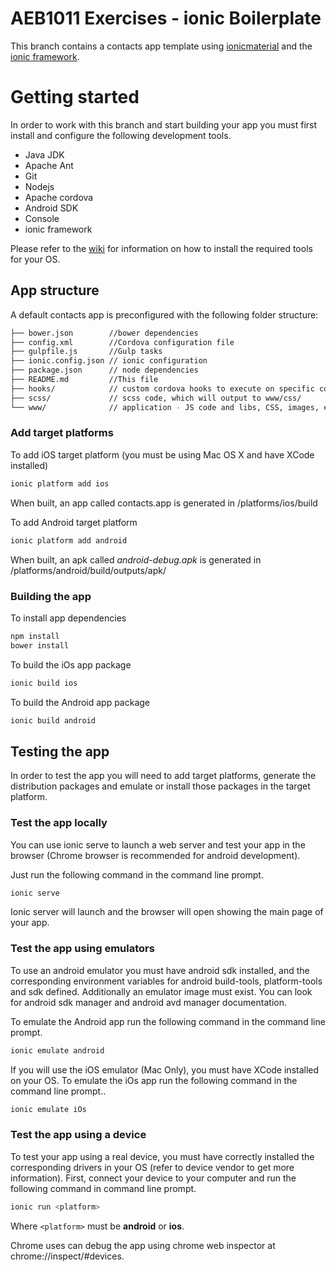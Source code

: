 # AEB1011 Exercises - ionic Boilerplate
This branch contains a contacts app template using [ionicmaterial](http://ionicmaterial.com/) and the [ionic framework](http://ionicframework.com/).

# Getting started
In order to work with this branch and start building your app you must first install and configure the following development tools.

* Java JDK
* Apache Ant
* Git
* Nodejs
* Apache cordova
* Android SDK
* Console
* ionic framework

Please refer to the [wiki](https://github.com/haxdai/AEB1011Exercises/wiki/Development-Tools) for information on how to install the required tools for your OS.

## App structure
A default contacts app is preconfigured with the following folder structure:

````bash
├── bower.json        //bower dependencies
├── config.xml        //Cordova configuration file
├── gulpfile.js       //Gulp tasks
├── ionic.config.json // ionic configuration
├── package.json      // node dependencies
├── README.md         //This file
├── hooks/            // custom cordova hooks to execute on specific commands
├── scss/             // scss code, which will output to www/css/
└── www/              // application - JS code and libs, CSS, images, etc.
````

### Add target platforms

To add iOS target platform (you must be using Mac OS X and have XCode installed)
````sh
ionic platform add ios
````

When built, an app called contacts.app is generated in /platforms/ios/build

To add Android target platform
````sh
ionic platform add android
````

When built, an apk called _android-debug.apk_ is generated in /platforms/android/build/outputs/apk/

### Building the app

To install app dependencies

````sh
npm install
bower install
````

To build the iOs app package

````sh
ionic build ios
````

To build the Android app package

````sh
ionic build android
````

## Testing the app
In order to test the app you will need to add target platforms, generate the distribution packages and emulate or install those packages in the target platform.

### Test the app locally

You can use ionic serve to launch a web server and test your app in the browser (Chrome browser is recommended for android development).

Just run the following command in the command line prompt.

````sh
ionic serve
````

Ionic server will launch and the browser will open showing the main page of your app.

### Test the app using emulators

To use an android emulator you must have android sdk installed, and the corresponding environment variables for android build-tools, platform-tools and sdk defined. Additionally an emulator image must exist. You can look for android sdk manager and android avd manager documentation.

To emulate the Android app run the following command in the command line prompt.

````sh
ionic emulate android
````

If you will use the iOS emulator (Mac Only), you must have XCode installed on your OS. To emulate the iOs app run the following command in the command line prompt..

````sh
ionic emulate iOs
````

### Test the app using a device

To test your app using a real device, you must have correctly installed the corresponding drivers in your OS (refer to device vendor to get more information). First, connect your device to your computer and run the following command in command line prompt.

````sh
ionic run <platform>
````

Where <code>&lt;platform&gt;</code> must be **android** or **ios**.

Chrome uses can debug the app using chrome web inspector at chrome://inspect/#devices.
